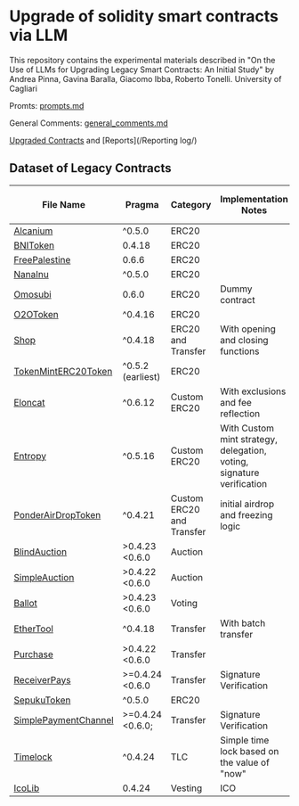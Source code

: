 # Upgrade of solidity smart contracts via LLM

This repository contains the experimental materials described in 
"On the Use of LLMs for Upgrading Legacy Smart Contracts: An Initial Study" 
by Andrea Pinna, Gavina Baralla, Giacomo Ibba, Roberto Tonelli.
University of Cagliari

Promts: [prompts.md](prompts.md)

General Comments: [general_comments.md](general_comments.md)

[Upgraded Contracts](contracts/upgraded/) and [Reports](/Reporting log/)

## Dataset of Legacy Contracts

| File Name   | Pragma  | Category  | Implementation Notes | Lines of Code | Number of Contracts | Number of Functions |
|-------------|---------|-----------|----------------------|---------------|---------------------|---------------------|
| [Alcanium](contracts/legacy/Alcanium_legacy.sol) |  ^0.5.0  | ERC20                 |                                                | 72            | 3                   | 16                  |
| [BNIToken](contracts/legacy/BNIToken_legacy.sol) |   0.4.18   | ERC20                 |                                                | 111           | 7                   | 19                  |
| [FreePalestine](contracts/legacy/FreePalestine_legacy.sol)| 0.6.6  | ERC20                 |                                                | 108           | 4                   | 21                  |
| [NanaInu](contracts/legacy/NanaInu_legacy.sol)   |     ^0.5.0       | ERC20                 |                                                | 72            | 3                   | 16                  |
| [Omosubi](contracts/legacy/Omosubi_legacy.sol)   |   0.6.0         | ERC20                 | Dummy contract                                 | 198           | 3                   | 19                  |
| [O2OToken](contracts/legacy/O2OToken_legacy.sol)   |   ^0.4.16   | ERC20                 |                                                | 208           | 6                   | 18                  |
| [Shop](contracts/legacy/Shop_legacy.sol)         | ^0.4.18            | ERC20 and Transfer    | With opening and closing functions             | 314           | 8                   | 29                  |
| [TokenMintERC20Token](contracts/legacy/TokenMintERC20Token_legacy.sol) |  ^0.5.2 (earliest) | ERC20      |                                                | 429           | 4                   | 29                  |
| [Eloncat](contracts/legacy/Eloncat_legacy.sol)  | ^0.6.12      | Custom ERC20          | With exclusions and fee reflection                                | 545           | 6                   | 54                  |
| [Entropy](contracts/legacy/Entropy_legacy.sol)  |  ^0.5.16    | Custom ERC20          | With Custom mint strategy, delegation, voting, signature verification | 517         | 2                   | 31                  |
| [PonderAirDropToken](contracts/legacy/PonderAirdropToken_legacy.sol) | ^0.4.21 | Custom ERC20 and Transfer | initial airdrop and freezing logic                | 498           | 4                   | 33                  |
| [BlindAuction](contracts/legacy/BlindAuction_legacy.sol) |  >0.4.23 <0.6.0  | Auction               |                                                | 96            | 1                   | 5                   |
| [SimpleAuction](contracts/legacy/SimpleAuction_legacy.sol) | >0.4.22 <0.6.0 | Auction               |                                                | 52            | 1                   | 3                   |
| [Ballot](contracts/legacy/Ballot_legacy.sol)    |  >0.4.23 <0.6.0   | Voting                |                                                | 79            | 1                   | 5                   |
| [EtherTool](contracts/legacy/EtherTool_legacy.sol)  |  ^0.4.18        | Transfer              | With batch transfer                            | 144           | 2                   | 19                  |
| [Purchase](contracts/legacy/Purchase_legacy.sol)| >0.4.22 <0.6.0  | Transfer              |                                                | 70            | 1                   | 3                   |
| [ReceiverPays](contracts/legacy/ReceiverPays_legacy.sol) | >=0.4.24 <0.6.0  | Transfer              | Signature Verification                         | 41            | 1                   | 5                   |
| [SepukuToken](contracts/legacy/SepukuToken_legacy.sol) |^0.5.0 | ERC20   |                         | 149            | 2                   | 27                   |
| [SimplePaymentChannel](contracts/legacy/SimplePaymentChannel_legacy.sol) |>=0.4.24 <0.6.0; | Transfer   | Signature Verification                         | 61            | 1                   | 7                   |
| [Timelock](contracts/legacy/Timelock_legacy.sol) |   ^0.4.24         | TLC                   | Simple time lock based on the value of "now"  | 49            | 3                   | 6                   |
| [IcoLib](contracts/legacy/IcoLib_legacy.sol)    |   0.4.24   | Vesting               | ICO                                            | 477           | 6                   | 47                  |

